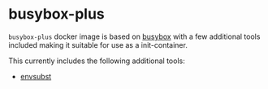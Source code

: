 # busybox-plus

`busybox-plus` docker image is based on [busybox](https://www.busybox.net/) with a few additional tools included making it suitable for use as a init-container.

This currently includes the following additional tools:
- [envsubst](https://github.com/drone/envsubst)
